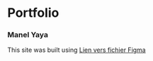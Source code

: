 # Portfolio

### Manel Yaya

This site was built using [Lien vers fichier Figma]([https://www.figma.com/design/bqDXBFwHghJ7ciY7HiecKI/Portfolio?node-id=0-1&t=FeFXmd4tyinTtMSV-1)
